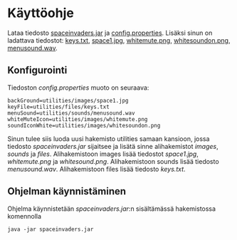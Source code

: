 # Käyttöohje
Lataa tiedosto [spaceinvaders.jar](https://github.com/Pate1337/otm-harjoitustyo/releases/tag/v1.0) ja [config.properties](https://github.com/Pate1337/otm-harjoitustyo/releases/tag/v1.0).
Lisäksi sinun on ladattava tiedostot: [keys.txt](https://github.com/Pate1337/otm-harjoitustyo/releases/tag/v1.0), [space1.jpg](https://github.com/Pate1337/otm-harjoitustyo/releases/tag/v1.0),
[whitemute.png](https://github.com/Pate1337/otm-harjoitustyo/releases/tag/v1.0), [whitesoundon.png](https://github.com/Pate1337/otm-harjoitustyo/releases/tag/v1.0),
[menusound.wav](https://github.com/Pate1337/otm-harjoitustyo/releases/tag/v1.0).

## Konfigurointi
Tiedoston _config.properties_ muoto on seuraava:
```
backGround=utilities/images/space1.jpg
keyFile=utilities/files/keys.txt
menuSound=utilities/sounds/menusound.wav
whiteMuteIcon=utilities/images/whitemute.png
soundIconWhite=utilities/images/whitesoundon.png
```
Sinun tulee siis luoda uusi hakemisto utilities samaan kansioon, jossa tiedosto _spaceinvaders.jar_ sijaitsee ja lisätä sinne alihakemistot _images_, _sounds_ ja _files_.
Alihakemistoon images lisää tiedostot _space1.jpg_, _whitemute.png_ ja _whitesound.png_.
Alihakemistoon sounds lisää tiedosto _menusound.wav_.
Alihakemistoon files lisää tiedosto _keys.txt_.

## Ohjelman käynnistäminen
Ohjelma käynnistetään _spaceinvaders.jar_:n sisältämässä hakemistossa komennolla
```
java -jar spaceinvaders.jar
```
